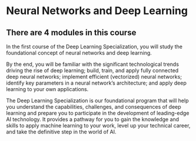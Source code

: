 # Neural Networks and Deep Learning

## There are 4 modules in this course

In the first course of the Deep Learning Specialization, you will study the foundational concept of neural networks and deep learning. 

By the end, you will be familiar with the significant technological trends driving the rise of deep learning; build, train, and apply fully connected deep neural networks; implement efficient (vectorized) neural networks; identify key parameters in a neural network’s architecture; and apply deep learning to your own applications.

The Deep Learning Specialization is our foundational program that will help you understand the capabilities, challenges, and consequences of deep learning and prepare you to participate in the development of leading-edge AI technology. It provides a pathway for you to gain the knowledge and skills to apply machine learning to your work, level up your technical career, and take the definitive step in the world of AI.
